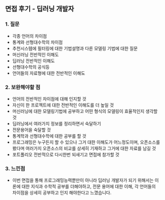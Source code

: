## 면접 후기 - 딥러닝 개발자 

### 1. 질문
* 각종 언어의 차이점 
* 통계와 선형대수학의 차이점
* 추천시스템에 필터링에 대한 기법설명과 다른 모델링 기법에 대한 질문
* 머신러닝 전반적인 이해도
* 딥러닝 전반적인 이해도
* 선형대수학의 공식등
* 언어들의 자료형에 대한 전반적인 이해도

### 2. 보완해야할 점
* 언어의 전반적인 차이점에 대해 인지할 것
* 자신이 한 프로젝트에 대한 전반적인 이해도를 더 높일 것
* 머신러닝에 대한 모델링기법에 공부하고 어떤 형식의 모델링이 효율적인지 생각할 것
* 딥러닝에서 여러가지 정보를 정리하면서 숙달하기 
* 전문용어을 숙달할 것
* 통계학과 선형대수학에 대한 공부를 할 것 
* 프로그래밍은 누구든지 할 수 있으나 그거 대한 이해도가 어느정도이며, 오픈소스를 봤다며 여러가지 오픈소스의 비교를 상세히 기재하고 그거에 대한 자료를 남길 것
* 포트폴리오 전반적으로 다시한번 되새기고 면접에 참가할 것 

### 3. 느낀점
* 이번 면접을 통해 프로그래밍능력뿐만이 아니라 딥러닝 개발자가 되기 위해서는 이론에 대한 지식과 수학적 공부를 더해야하고, 전문 용어에 대한 이해, 각 언어들의 차이점을 상세히 공부하고 인지 해야한다고 느꼈습니다.
